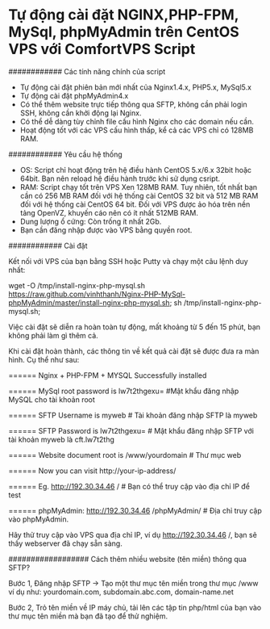 Tự động cài đặt NGINX,PHP-FPM, MySql, phpMyAdmin trên CentOS VPS với ComfortVPS Script
==========================

############ Các tính năng chính của script

- Tự động cài đặt phiên bản mới nhất của Nginx1.4.x, PHP5.x, MySql5.x
- Tự động cài đặt phpMyAdmin4.x
- Có thể thêm website trực tiếp thông qua SFTP, không cần phải login SSH, không cần khởi động lại Nginx.
- Có thể dễ dàng tùy chỉnh file cấu hình Nginx cho các domain nếu cần.
- Hoạt động tốt với các VPS cấu hình thấp, kể cả các VPS chỉ có 128MB RAM.

############ Yêu cầu hệ thống

 - OS: Script chỉ hoạt động trên hệ điều hành CentOS 5.x/6.x 32bit hoặc 64bit. Bạn nên reload hệ điều hành trước khi sử dụng csript.
 - RAM: Script chạy tốt trên VPS Xen 128MB RAM. Tuy nhiên, tốt nhất bạn cần có 256 MB RAM đối với hệ thống cài CentOS 32 bit và 512 MB RAM đối với hệ thống cài CentOS 64 bit. Đối với VPS được ảo hóa trên nền tảng OpenVZ, khuyến cáo nên có ít nhất 512MB RAM.
 - Dung lượng ổ cứng: Còn trống ít nhất 2Gb.
 - Bạn cần đăng nhập được vào VPS bằng quyền root.

############ Cài đặt

Kết nối với VPS của bạn bằng SSH hoặc Putty và chạy một câu lệnh duy nhất:

wget -O /tmp/install-nginx-php-mysql.sh https://raw.github.com/vinhthanh/Nginx-PHP-MySql-phpMyAdmin/master/install-nginx-php-mysql.sh; sh /tmp/install-nginx-php-mysql.sh;

Việc cài đặt sẽ diễn ra hoàn toàn tự động, mất khoảng từ 5 đến 15 phút, bạn không phải làm gì thêm cả.

Khi cài đặt hoàn thành, các thông tin về kết quả cài đặt sẽ được đưa ra màn hình. Cụ thể như sau:

====== Nginx + PHP-FPM + MYSQL Successfully installed

====== MySql root password is lw7t2thgexu=  #Mật khẩu đăng nhập MySQL cho tài khoản root

====== SFTP Username is myweb   # Tài khoản đăng nhập SFTP là myweb

====== SFTP Password is lw7t2thgexu=  # Mật khẩu đăng nhập SFTP với tài khoản myweb là cft.lw7t2thg

====== Website document root is /www/yourdomain   # Thư mục web

====== Now you can visit http://your-ip-address/

====== Eg. http://192.30.34.46 /    # Bạn có thể truy cập vào địa chỉ IP để test

====== phpMyAdmin: http://192.30.34.46 /phpMyAdmin/  # Địa chỉ truy cập vào phpMyAdmin.

Hãy thử truy cập vào VPS qua địa chỉ IP, ví dụ http://192.30.34.46 /, bạn sẽ thấy webserver đã chạy sẵn sàng.


################## Cách thêm nhiều website (tên miền) thông qua SFTP? 

Bước 1, Đăng nhập SFTP -> Tạo một thư mục tên miền trong thư mục /www ví dụ như: yourdomain.com, subdomain.abc.com, domain-name.net 

Bước 2, Trỏ tên miền về IP máy chủ, tải lên các tập tin php/html của bạn vào thư mục tên miền mà bạn đã tạo để thử nghiệm.


